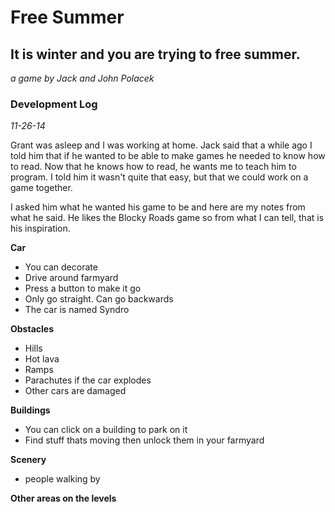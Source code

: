 Free Summer
===========
It is winter and you are trying to free summer.
-----------------------------------------------

*a game by Jack and John Polacek*


### Development Log
*11-26-14*

Grant was asleep and I was working at home. Jack said that a while ago I told him that if he wanted to be able to make games he needed to know how to read. Now that he knows how to read, he wants me to teach him to program. I told him it wasn't quite that easy, but that we could work on a game together. 

I asked him what he wanted his game to be and here are my notes from what he said. He likes the Blocky Roads game so from what I can tell, that is his inspiration.

**Car**
- You can decorate
- Drive around farmyard
- Press a button to make it go
- Only go straight. Can go backwards
- The car is named Syndro

**Obstacles**
- Hills
- Hot lava
- Ramps
- Parachutes if the car explodes
- Other cars are damaged

**Buildings**
- You can click on a building to park on it
- Find stuff thats moving then unlock them in your farmyard

**Scenery**
- people walking by

**Other areas on the levels**
